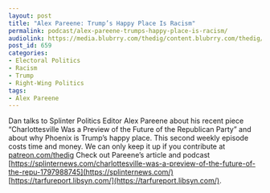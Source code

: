 ```yaml
---
layout: post
title: "Alex Pareene: Trump’s Happy Place Is Racism"
permalink: podcast/alex-pareene-trumps-happy-place-is-racism/
audiolink: https://media.blubrry.com/thedig/content.blubrry.com/thedig/The_Dig_-_EP_42_-_Pareene.mp3
post_id: 659
categories: 
- Electoral Politics
- Racism
- Trump
- Right-Wing Politics
tags: 
- Alex Pareene
---
```


Dan talks to Splinter Politics Editor Alex Pareene about his recent piece “Charlottesville Was a Preview of the Future of the Republican Party” and about why Phoenix is Trump’s happy place. This second weekly episode costs time and money. We can only keep it up if you contribute at [patreon.com/thedig](http://www.patreon.com/TheDig)  Check out Pareene’s article and podcast [https://splinternews.com/charlottesville-was-a-preview-of-the-future-of-the-repu-1797988745](https://splinternews.com/) [https://tarfureport.libsyn.com/](https://tarfureport.libsyn.com/).
